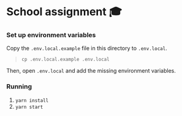# School assignment 🎓

### Set up environment variables

Copy the `.env.local.example` file in this directory to `.env.local`.
>```
>cp .env.local.example .env.local
>``` 
Then, open `.env.local` and add the missing environment variables.

### Running

1. `yarn install`
2. `yarn start`
